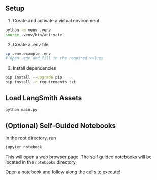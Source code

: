 ## Setup

1. Create and activate a virtual environment

```bash
python -m venv .venv
source .venv/bin/activate
```

2. Create a .env file

```bash
cp .env.example .env
# Open .env and fill in the required values
```

3. Install dependencies

```bash
pip install --upgrade pip
pip install -r requirements.txt
```

## Load LangSmith Assets

```bash
python main.py
```


## (Optional) Self-Guided Notebooks

In the root directory, run
```bash
jupyter notebook
```

This will open a web browser page. The self guided notebooks will be located in the ```notebooks``` directory.

Open a notebook and follow along the cells to execute!